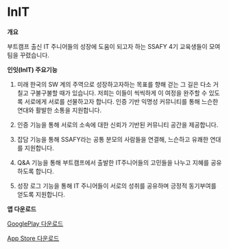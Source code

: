 # InIT

**개요**

부트캠프 출신 IT 주니어들의 성장에 도움이 되고자 하는 SSAFY 4기 교육생들이 모여 팀을 꾸렸습니다.


**인잇(InIT) 주요기능**

1. 미래 한국의 SW 계의 주역으로 성장하고자하는 목표를 향해 걷는 그 길은 다소 거칠고 구불구불할 때가 있습니다. 저희는 이들이 씩씩하게 이 여정을 완주할 수 있도록 서로에게 서로를 선물하고자 합니다. 인증 기반 익명성 커뮤니티를 통해 느슨한 연대와 활발한 소통을 지원합니다.

2. 인증 기능을 통해 서로의 소속에 대한 신뢰가 기반된 커뮤니티 공간을 제공합니다.

3. 잡담 기능을 통해 SSAFY라는 공통 분모의 사람들을 연결해, 느슨하고 유쾌한 연대를 지원합니다.

4. Q&A 기능을 통해 부트캠프에서 출발한 IT주니어들의 고민들을 나누고 지혜를 공유하도록 합니다.

5. 성장 로그 기능을 통해 IT 주니어들이 서로의 성취를 공유하며 긍정적 동기부여를 얻도록 지원합니다.


**앱 다운로드**

[GooglePlay 다운로드](https://play.google.com/store/apps/details?id=com.inssafy.init)

[App Store 다운로드](https://apps.apple.com/us/app/%EC%9D%B8%EC%9E%87-init/id1620744100)
